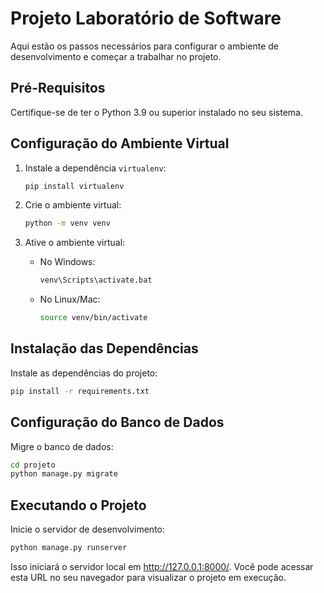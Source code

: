 # Projeto Laboratório de Software

Aqui estão os passos necessários para configurar o ambiente de desenvolvimento e começar a trabalhar no projeto.

## Pré-Requisitos

Certifique-se de ter o Python 3.9 ou superior instalado no seu sistema.

## Configuração do Ambiente Virtual

1. Instale a dependência `virtualenv`:
    ```bash
    pip install virtualenv
    ```

2. Crie o ambiente virtual:
    ```bash
    python -m venv venv
    ```

3. Ative o ambiente virtual:
    - No Windows:
        ```bash
        venv\Scripts\activate.bat
        ```
    - No Linux/Mac:
        ```bash
        source venv/bin/activate
        ```

## Instalação das Dependências

Instale as dependências do projeto:
```bash
pip install -r requirements.txt
```

## Configuração do Banco de Dados

Migre o banco de dados:
```bash
cd projeto
python manage.py migrate
```

## Executando o Projeto

Inicie o servidor de desenvolvimento:
```bash
python manage.py runserver
```

Isso iniciará o servidor local em http://127.0.0.1:8000/. Você pode acessar esta URL no seu navegador para visualizar o projeto em execução.